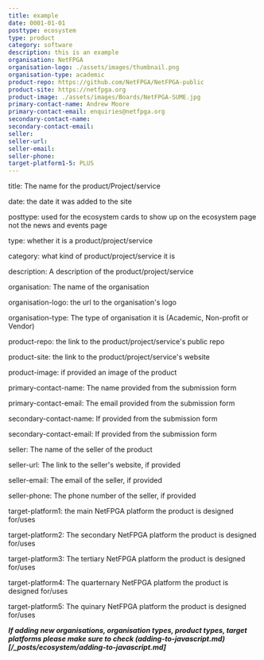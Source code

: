 ```yaml
---
title: example
date: 0001-01-01
posttype: ecosystem
type: product
category: software
description: this is an example
organisation: NetFPGA
organisation-logo: ./assets/images/thumbnail.png
organisation-type: academic
product-repo: https://github.com/NetFPGA/NetFPGA-public
product-site: https://netfpga.org
product-image: ./assets/images/Boards/NetFPGA-SUME.jpg
primary-contact-name: Andrew Moore
primary-contact-email: enquiries@netfpga.org
secondary-contact-name:
secondary-contact-email:
seller:
seller-url:
seller-email:
seller-phone:
target-platform1-5: PLUS
---
```


title: The name for the product/Project/service

date: the date it was added to the site

posttype: used for the ecosystem cards to show up on the ecosystem page not the news and events page

type: whether it is a product/project/service

category: what kind of product/project/service it is

description: A description of the product/project/service

organisation: The name of the organisation

organisation-logo: the url to the organisation's logo

organisation-type: The type of organisation it is (Academic, Non-profit or Vendor)

product-repo: the link to the product/project/service's public repo

product-site: the link to the product/project/service's website

product-image: if provided an image of the product

primary-contact-name: The name provided from the submission form

primary-contact-email: The email provided from the submission form

secondary-contact-name: If provided from the submission form

secondary-contact-email: If provided from the submission form

seller: The name of the seller of the product

seller-url: The link to the seller's website, if provided

seller-email: The email of the seller, if provided

seller-phone: The phone number of the seller, if provided

target-platform1: the main NetFPGA platform the product is designed for/uses

target-platform2: The secondary NetFPGA platform the product is designed for/uses

target-platform3: The tertiary NetFPGA platform the product is designed for/uses

target-platform4: The quarternary NetFPGA platform the product is designed for/uses

target-platform5: The quinary NetFPGA platform the product is designed for/uses

***If adding new organisations, organisation types, product types, target platforms please make sure to check (adding-to-javascript.md)[/_posts/ecosystem/adding-to-javascript.md]***
